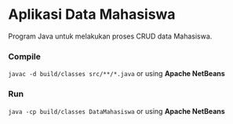 # Aplikasi Data Mahasiswa
Program Java untuk melakukan proses CRUD data Mahasiswa.

### Compile
`javac -d build/classes src/**/*.java`
or using **Apache NetBeans**

### Run
`java -cp build/classes DataMahasiswa`
or using **Apache NetBeans**
